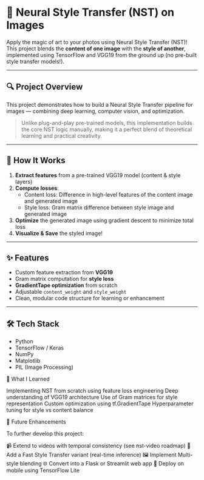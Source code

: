 # 🎨 Neural Style Transfer (NST) on Images

Apply the magic of art to your photos using Neural Style Transfer (NST)! This project blends the **content of one image** with the **style of another**, implemented using TensorFlow and VGG19 from the ground up (no pre-built style transfer models!).

---

## 🔍 Project Overview

This project demonstrates how to build a Neural Style Transfer pipeline for images — combining deep learning, computer vision, and optimization.

> Unlike plug-and-play pre-trained models, this implementation builds the core NST logic manually, making it a perfect blend of theoretical learning and practical creativity.

---

## 🧠 How It Works

1. **Extract features** from a pre-trained VGG19 model (content & style layers)
2. **Compute losses**:
   - Content loss: Difference in high-level features of the content image and generated image
   - Style loss: Gram matrix difference between style image and generated image
3. **Optimize** the generated image using gradient descent to minimize total loss
4. **Visualize & Save** the styled image!

---

## ✨ Features

- Custom feature extraction from **VGG19**
- Gram matrix computation for **style loss**
- **GradientTape optimization** from scratch
- Adjustable `content_weight` and `style_weight`
- Clean, modular code structure for learning or enhancement

---

## 🛠️ Tech Stack

- Python
- TensorFlow / Keras
- NumPy
- Matplotlib
- PIL (Image Processing)



🔬 What I Learned

Implementing NST from scratch using feature loss engineering
Deep understanding of VGG19 architecture
Use of Gram matrices for style representation
Custom optimization using tf.GradientTape
Hyperparameter tuning for style vs content balance



🚀 Future Enhancements

To further develop this project:

📹 Extend to videos with temporal consistency (see nst-video roadmap)
🧪 Add a Fast Style Transfer variant (real-time inference)
🖼️ Implement Multi-style blending
🌐 Convert into a Flask or Streamlit web app
📱 Deploy on mobile using TensorFlow Lite






